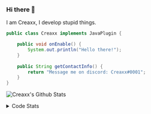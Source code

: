 ### Hi there 👋

I am Creaxx, I develop stupid things. 

```java
public class Creaxx implements JavaPlugin {

    public void onEnable() {
        System.out.println("Hello there!");
    }
    
    public String getContactInfo() {
        return "Message me on discord: Creaxx#0001";
    }
}
```

![Creaxx's Github Stats](https://github-readme-stats.vercel.app/api?username=CreaxxOG&show_icons=true&theme=dark&count_private=true)

<details>
  <summary>Code Stats</summary>

<!--START_SECTION:waka-->
![Code Time](http://img.shields.io/badge/Code%20Time-664%20hrs%2035%20mins-blue)

![Lines of code](https://img.shields.io/badge/From%20Hello%20World%20I%27ve%20Written-18%20Thousand%20lines%20of%20code-blue)

**🐱 My GitHub Data** 

> 🏆 104 Contributions in the Year 2022
 > 
> 📦 388.8 kB Used in GitHub's Storage 
 > 
> 🚫 Not Opted to Hire
 > 
> 📜 1 Public Repository 
 > 
> 🔑 5 Private Repositories  
 > 
**I'm a Night 🦉** 

```text
🌞 Morning    15 commits     ██░░░░░░░░░░░░░░░░░░░░░░░   8.38% 
🌆 Daytime    61 commits     ████████░░░░░░░░░░░░░░░░░   34.08% 
🌃 Evening    97 commits     █████████████░░░░░░░░░░░░   54.19% 
🌙 Night      6 commits      ░░░░░░░░░░░░░░░░░░░░░░░░░   3.35%

```
📅 **I'm Most Productive on Thursday** 

```text
Monday       21 commits     ███░░░░░░░░░░░░░░░░░░░░░░   11.73% 
Tuesday      22 commits     ███░░░░░░░░░░░░░░░░░░░░░░   12.29% 
Wednesday    25 commits     ███░░░░░░░░░░░░░░░░░░░░░░   13.97% 
Thursday     30 commits     ████░░░░░░░░░░░░░░░░░░░░░   16.76% 
Friday       29 commits     ████░░░░░░░░░░░░░░░░░░░░░   16.2% 
Saturday     30 commits     ████░░░░░░░░░░░░░░░░░░░░░   16.76% 
Sunday       22 commits     ███░░░░░░░░░░░░░░░░░░░░░░   12.29%

```


📊 **This Week I Spent My Time On** 

```text
💬 Programming Languages: 
Java                     2 hrs 44 mins       ██████████████████████░░░   90.03% 
YAML                     14 mins             ██░░░░░░░░░░░░░░░░░░░░░░░   7.68% 
XML                      3 mins              ░░░░░░░░░░░░░░░░░░░░░░░░░   2.17% 
GitIgnore file           0 secs              ░░░░░░░░░░░░░░░░░░░░░░░░░   0.11% 
EditorConfig             0 secs              ░░░░░░░░░░░░░░░░░░░░░░░░░   0.0%

🔥 Editors: 
IntelliJ                 3 hrs 2 mins        █████████████████████████   100.0%

```

**I Mostly Code in Java** 

```text
Java                     5 repos             █████████████████░░░░░░░░   71.43% 
EJS                      1 repo              ███░░░░░░░░░░░░░░░░░░░░░░   14.29% 
Kotlin                   1 repo              ███░░░░░░░░░░░░░░░░░░░░░░   14.29%

```



 Last Updated on 07/06/2022 12:46:36 UTC
<!--END_SECTION:waka-->
</details>
